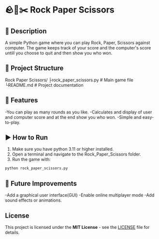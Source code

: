 # 🪨📄✂️ Rock Paper Scissors

## 📖 Description

A simple Python game where you can play Rock, Paper, Scissors against
computer.
The game keeps track of your score and the computer's score untill you choose to quit and then show you who won.

## 📂 Project Structure

Rock Paper Scissors/
 ├rock_paper_scissors.py   # Main game file
 └README.md      # Project documentation

 ## 🌠 Features

-You can play as many rounds as you like.
-Calculates and display of user and computer score and at the end show you who won.
-Simple and easy-to-play.

## ▶️ How to Run

1. Make sure you have python 3.11 or higher installed.
2. Open a terminal and navigate to the Rock_Paper_Scissors folder.
3. Run the game with:

```Bash
python rock_paper_scissors.py
```

## 🚀 Future Improvements

-Add a graphical user interface(GUI)
-Enable online multiplayer mode
-Add sound effects or animations.

## License

This project is licensed under the **MIT License** - see the [LICENSE](LICENSE) file for details.

